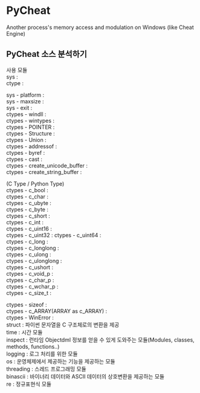 # PyCheat
Another process's memory access and modulation on Windows (like Cheat Engine)

## PyCheat 소스 분석하기
사용 모듈  
sys :  
ctype :  

sys - platform :  
sys - maxsize :  
sys - exit :  
ctypes - windll :  
ctypes - wintypes :  
ctypes - POINTER :  
ctypes - Structure :  
ctypes - Union :  
ctypes - addressof :  
ctypes - byref :  
ctypes - cast :  
ctypes - create_unicode_buffer :  
ctypes - create_string_buffer :  

(C Type / Python Type)  
ctypes - c_bool :  
ctypes - c_char :  
ctypes - c_ubyte :  
ctypes - c_byte  :  
ctypes - c_short :  
ctypes - c_int :  
ctypes - c_uint16 :  
ctypes - c_uint32 : 
ctypes - c_uint64 :  
ctypes - c_long :  
ctypes - c_longlong :  
ctypes - c_ulong :  
ctypes - c_ulonglong :  
ctypes - c_ushort :  
ctypes - c_void_p :  
ctypes - c_char_p :  
ctypes - c_wchar_p :  
ctypes - c_size_t :  

ctypes - sizeof :  
ctypes - c_ARRAY(ARRAY as c_ARRAY) :  
ctypes - WinError :  
struct : 파이썬 문자열을 C 구조체로의 변환을 제공  
time : 시간 모듈  
inspect : 런타임 Objectdml 정보를 얻을 수 있게 도와주는 모듈(Modules, classes, methods, functions..)  
logging : 로그 처리를 위한 모듈  
os : 운영체제에서 제공하는 기능을 제공하는 모듈  
threading : 스레드 프로그래밍 모듈  
binascii : 바이너리 데이터와 ASCII 데이터의 상호변환을 제공하는 모듈  
re : 정규표현식 모듈  
